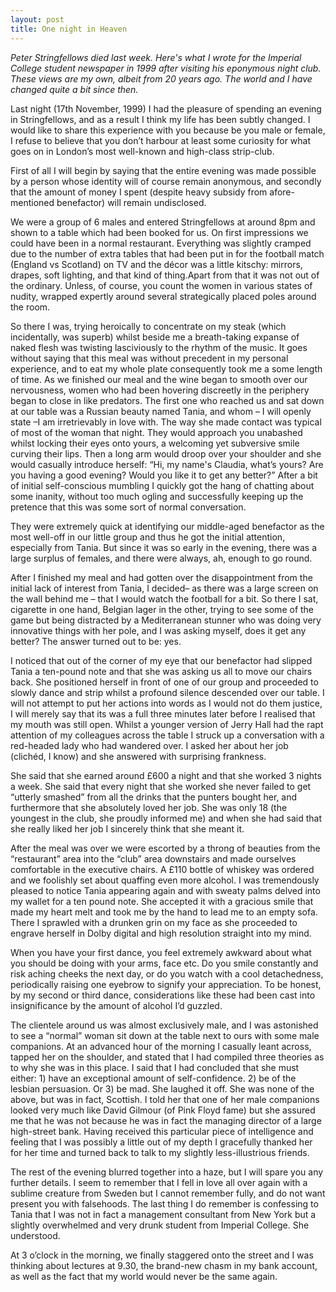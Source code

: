 ```yaml
---
layout: post
title: One night in Heaven
---
```


*Peter Stringfellows died last week. Here's what I wrote for the Imperial College student newspaper in 1999 after visiting his eponymous night club. These views are my own, albeit from 20 years ago. The world and I have changed quite a bit since then.*

Last night (17th November, 1999) I had the pleasure of spending an evening in Stringfellows, and as a result I think my life has been subtly changed.  I would like to share this experience with you because be you male or female, I refuse to believe that you don’t harbour at least some curiosity for what goes on in London’s most well-known and high-class strip-club.

First of all I will begin by saying that the entire evening was made possible by a person whose identity will of course remain anonymous, and secondly that the amount of money I spent (despite heavy subsidy from afore-mentioned benefactor) will remain undisclosed.

We were a group of 6 males and entered Stringfellows at around 8pm and shown to a table which had been booked for us.  On first impressions we could have been in a normal restaurant. Everything was slightly cramped due to the number of extra tables that had been put in for the football match (England vs Scotland) on TV and the décor was a little kitschy: mirrors, drapes, soft lighting, and that kind of thing.Apart from that it was not out of the ordinary.  Unless, of course, you count the women in various states of nudity, wrapped expertly around several strategically placed poles around the room.

So there I was, trying heroically to concentrate on my steak (which incidentally, was superb) whilst beside me a breath-taking expanse of naked flesh was twisting lasciviously to the rhythm of the music.  It goes without saying that this meal was without precedent in my personal experience, and to eat my whole plate consequently took me a some length of time.  As we finished our meal and the wine began to smooth over our nervousness, women who had been hovering discreetly in the periphery began to close in like predators.  The first one who reached us and sat down at our table was a Russian beauty named Tania, and whom – I will openly state –I am irretrievably in love with. The way she made contact was typical of most of the woman that night.  They would approach you unabashed whilst locking their eyes onto yours, a welcoming yet subversive smile curving their lips.  Then a long arm would droop over your shoulder and she would casually introduce herself: “Hi, my name's Claudia, what’s yours?  Are you having a good evening?  Would you like it to get any better?”  After a bit of initial self-conscious mumbling I quickly got the hang of chatting about some inanity, without too much ogling and successfully keeping up the pretence that this was some sort of normal conversation.  

They were extremely quick at identifying our middle-aged benefactor as the most well-off in our little group and thus he got the initial attention, especially from Tania.  But since it was so early in the evening, there was a large surplus of females, and there were always, ah, enough to go round.

After I finished my meal and had gotten over the disappointment from the initial lack of interest from Tania, I decided– as there was a large screen on the wall behind me – that I would watch the football for a bit.  So there I sat, cigarette in one hand, Belgian lager in the other, trying to see some of the game but being distracted by a Mediterranean stunner who was doing very innovative things with her pole, and I was asking myself, does it get any better?  The answer turned out to be: yes.

I noticed that out of the corner of my eye that our benefactor had slipped Tania a ten-pound note and that she was asking us all to move our chairs back.  She positioned herself in front of one of our group and proceeded to slowly dance and strip whilst a profound silence descended over our table.  I will not attempt to put her actions into words as I would not do them justice, I will merely say that its was a full three minutes later before I realised that my mouth was still open.  Whilst a younger version of Jerry Hall had the rapt attention of my colleagues across the table I struck up a conversation with a red-headed lady who had wandered over.  I asked her about her job (clichéd, I know) and she answered with surprising frankness.

She said that she earned around £600 a night and that she worked 3 nights a week.  She said that every night that she worked she never failed to get “utterly smashed” from all the drinks that the punters bought her, and furthermore that she absolutely loved her job.  She was only 18 (the youngest in the club, she proudly informed me) and when she had said that she really liked her job I sincerely think that she meant it.

After the meal was over we were escorted by a throng of beauties from the “restaurant” area into the “club” area downstairs and made ourselves comfortable in the executive chairs.  A £110 bottle of whiskey was ordered and we foolishly set about quaffing even more alcohol.  I was tremendously pleased to notice Tania appearing again and with sweaty palms delved into my wallet for a ten pound note.  She accepted it with a gracious smile that made my heart melt and took me by the hand to lead me to an empty sofa.  There I sprawled with a drunken grin on my face as she proceeded to engrave herself in Dolby digital and high resolution straight into my mind.

When you have your first dance, you feel extremely awkward about what you should be doing with your arms, face etc.  Do you smile constantly and risk aching cheeks the next day, or do you watch with a cool detachedness, periodically raising one eyebrow to signify your appreciation.  To be honest, by my second or third dance, considerations like these had been cast into insignificance by the amount of alcohol I’d guzzled.

The clientele around us was almost exclusively male, and I was astonished to see a “normal” woman sit down at the table next to ours with some male companions.  At an advanced hour of the morning I casually leant across, tapped her on the shoulder, and stated that I had compiled three theories as to why she was in this place. I said that I had concluded that she must either: 1) have an exceptional amount of self-confidence. 2) be of the lesbian persuasion. Or 3) be mad.  She laughed it off. She was none of the above, but was in fact, Scottish.  I told her that one of her male companions looked very much like David Gilmour (of Pink Floyd fame) but she assured me that he was not because he was in fact the managing director of a large high-street bank.  Having received this particular piece of intelligence and feeling that I was possibly a little out of my depth I gracefully thanked her for her time and turned back to talk to my slightly less-illustrious friends.

The rest of the evening blurred together into a haze, but I will spare you any further details.  I seem to remember that I fell in love all over again with a sublime creature from Sweden but I cannot remember fully, and do not want present you with falsehoods.  The last thing I do remember is confessing to Tania that I was not in fact a management consultant from New York but a slightly overwhelmed and very drunk student from Imperial College. She understood.

At 3 o’clock in the morning, we finally staggered onto the street and I was thinking about lectures at 9.30, the brand-new chasm in my bank account, as well as the fact that my world would never be the same again.
